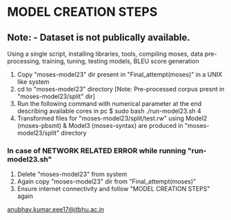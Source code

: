 
# MODEL CREATION STEPS

## Note: - Dataset is not publically available.


Using a single script, installing libraries, tools, compiling moses, data pre-processing, training, tuning, testing models, BLEU score generation
1) Copy "moses-model23" dir present in "Final_attempt(moses)" in a UNIX like system
2) cd to "moses-model23" directory [Note: Pre-processed corpus presnt in "moses-model23/split" dir]
3) Run the following command with numerical parameter at the end describing available cores in pc
   $ sudo bash ./run-model23.sh 4
4) Transformed files for "moses-model23/split/test.rw" using Model2 (moses-pbsmt) & Model3 (moses-syntax) are produced in "moses-model23/split" directory


### In case of NETWORK RELATED ERROR while running "run-model23.sh"
1) Delete "moses-model23" from system
2) Again copy "moses-model23" dir from "Final_attempt(moses)"
3) Ensure internet connectivity and follow "MODEL CREATION STEPS" again


anubhav.kumar.eee17@itbhu.ac.in
